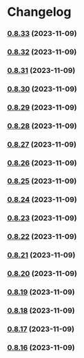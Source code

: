 # Changelog

### [0.8.33](https://github.com/FlavioLionelRita/lambdaorm/compare/v0.8.32...v0.8.33) (2023-11-09)

### [0.8.32](https://github.com/FlavioLionelRita/lambdaorm/compare/v0.8.31...v0.8.32) (2023-11-09)

### [0.8.31](https://github.com/FlavioLionelRita/lambdaorm/compare/v0.8.30...v0.8.31) (2023-11-09)

### [0.8.30](https://github.com/FlavioLionelRita/lambdaorm/compare/v0.8.29...v0.8.30) (2023-11-09)

### [0.8.29](https://github.com/FlavioLionelRita/lambdaorm/compare/v0.8.28...v0.8.29) (2023-11-09)

### [0.8.28](https://github.com/FlavioLionelRita/lambdaorm/compare/v0.8.27...v0.8.28) (2023-11-09)

### [0.8.27](https://github.com/FlavioLionelRita/lambdaorm/compare/v0.8.26...v0.8.27) (2023-11-09)

### [0.8.26](https://github.com/FlavioLionelRita/lambdaorm/compare/v0.8.25...v0.8.26) (2023-11-09)

### [0.8.25](https://github.com/FlavioLionelRita/lambdaorm/compare/v0.8.24...v0.8.25) (2023-11-09)

### [0.8.24](https://github.com/FlavioLionelRita/lambdaorm/compare/v0.8.23...v0.8.24) (2023-11-09)

### [0.8.23](https://github.com/FlavioLionelRita/lambdaorm/compare/v0.8.22...v0.8.23) (2023-11-09)

### [0.8.22](https://github.com/FlavioLionelRita/lambdaorm/compare/v0.8.21...v0.8.22) (2023-11-09)

### [0.8.21](https://github.com/FlavioLionelRita/lambdaorm/compare/v0.8.20...v0.8.21) (2023-11-09)

### [0.8.20](https://github.com/FlavioLionelRita/lambdaorm/compare/v0.8.19...v0.8.20) (2023-11-09)

### [0.8.19](https://github.com/FlavioLionelRita/lambdaorm/compare/v0.8.18...v0.8.19) (2023-11-09)

### [0.8.18](https://github.com/FlavioLionelRita/lambdaorm/compare/v0.8.17...v0.8.18) (2023-11-09)

### [0.8.17](https://github.com/FlavioLionelRita/lambdaorm/compare/v0.8.16...v0.8.17) (2023-11-09)

### [0.8.16](https://github.com/FlavioLionelRita/lambdaorm/compare/v0.8.15...v0.8.16) (2023-11-09)
